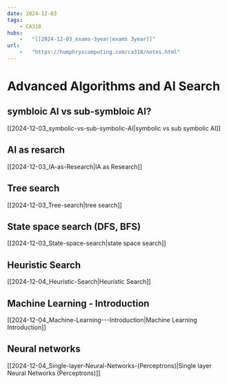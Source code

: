 ```yaml
---
date: 2024-12-03 
tags: 
    - CA318
hubs: 
    -   "[[2024-12-03_exams-3year|exams 3year]]"
url:
    -   "https://humphryscomputing.com/ca318/notes.html"
---
```


# Advanced Algorithms and AI Search

## symbloic AI vs sub-symbloic AI?
[[2024-12-03_symbolic-vs-sub-symbolic-AI|symbolic vs sub symbolic AI]]

## AI as resarch
[[2024-12-03_IA-as-Research|IA as Research]]

## Tree search
[[2024-12-03_Tree-search|tree search]]

## State space search (DFS, BFS)
[[2024-12-03_State-space-search|state space search]]

## Heuristic Search
[[2024-12-04_Heuristic-Search|Heuristic Search]]

## Machine Learning - Introduction 
[[2024-12-04_Machine-Learning---Introduction|Machine Learning   Introduction]]

## Neural networks
[[2024-12-04_Single-layer-Neural-Networks-(Perceptrons)|Single layer Neural Networks (Perceptrons)]]

